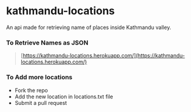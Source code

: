 # kathmandu-locations
An api made for retrieving name of places inside Kathmandu valley.</br>

### To Retrieve Names as JSON

> [https://kathmandu-locations.herokuapp.com/](https://kathmandu-locations.herokuapp.com/)

### To Add more locations
- Fork the repo
- Add the new location in locations.txt file
- Submit a pull request
